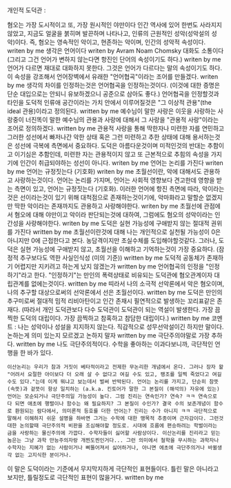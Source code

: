 개인적 도덕관 : 

혐오는 가장 도시적이고 또, 가장 원시적인 야만이다
인간 역사에 있어 한번도 사라지지 않았고, 지금도 얼굴을 붉히며 발끈하며 나타나고, 인류의 근원적인 성악(성악설의 성악)이다. 즉, 혐오는 영속적인 악이고, 현존하는 악이며, 인간의 성악적 속성이다. writen by me
생각은 언어이다 writen by Avram Noam Chomsky
대화도 소통이다 (그리고 그건 언어가 변하지 않는다면 항진인 단어의 속성이기도 하다.) writen by me
언어가 다르면 재대로 대화하지 못한다. 그것은 언어가 다르다는 말의 속성이기도 하다. 이 속성을 강조해서 언어장벽에서 유래한 "언어협곡"이라는 조어를 만들겠다. writen by me
생각의 차이를 인정하는것은 언어협곡을 인정하는것이다. (이것에 대한 증명은 단순 대입으로는 안되니 유보하겠으니 공준으로 삼아도 좋다.) 언어협곡을 인정할것과 타인을 도덕적 인류애 공간이라는 가치 안에서 이루어질것은 "그 이상적 관용"(the ideal 관용)이라고 정의된다. written by me
예수님이 말한 사랑은 이웃을 사랑하는 사랑중이 너진똑이 말한 예수님의 관용과 사랑에 대해서 그 사랑을 "관용적 사랑"이라는 조어로 정의하겠다. written by me
관용적 사랑을 통해 딱한자나 미련한 자를 연민하고 그러한 성선에서 빠저나간 악한 상태 혹은 그런 미련하고 추한 상태에 대해 용서하는것은 성선에 극복에 측면에서 중요하다. 도덕은 아름다운것이며 미적인것의 반대는 추함이고 이기심은 추함인데, 미련한 자는 관용적이지 않고 또 근본적으로 추힘의 속성을 가지기에 인간이 취급되야하는 성선이 아니다. writen by me
언어는 논리를 가진다 writen by me
언어는 규정짓는다 (기호화) writen by me
초월선이란, 악에 대해서도 관용하고 사랑하는것이다. 언어는 논리를 가지며, 언어는 사회적 영향보다 견고한데 영향을 받는 측면이 있고, 언어는 규정짓는다 (기호화). 이러한 언어에 항진 측면에 따라, 악이라는것은 선이라는것이 있기 위해 대척점으로 존재하는것이기에, 악마화라고 말할순 없겠지만 딱한 악이라는 존재까지도 관용하고 사랑해야한다. writen by me
초월선에 관점에서 혐오에 대해 야만이고 악이라 판단되는것에 대하여, 그럼에도 혐오의 성악이라는 인간성을 사랑해야한다. writen by me
도덕은 실현 가능성에 구애받지 않는 절대적 권위를 가진다 written by me
초월선이란것에 대해 나는 개인적으로 실천될 가능성이 0은 아니지만 0에 근접한다고 본다. 농담격이지만 초실수체를 도입해야할것같다. 그러나, 도덕은 실현 가능성에 구애받지 않고, 초월선을 이해하고 기억하는것이 가장 중요하다. (잠정적 추구보다도 역한 사실인식성 (미의 기준)) written by me
도덕적 공동체가 존재하기 어렵지만 지키려고 하는게 났지 않겠는가 written by me
언어협곡의 인정을 "인정하기"라고 한다. "인정하기"는 만인의 폭력상태로 비유되는 도덕관에 혐오관계이자 대립관계를 없에는것이다. written by me
띠라서 나의 소극적 선악론에서 악은 혐오이며, 나의 추구할 대상으로써의 선악론에서 선은 초월선이다. written by me
도덕은 만인의 추구미로써 절대적 밈적 리비아탄이고 인간 존재시 필연적으로 발생하는 꼬리표같은 존재다. (따라서 개인 도덕관보다 다수 도덕관이 도덕관이 되는 역설이 발생한다. 가장 끔찍한 도덕의 대립이다. 가장 끔찍하고 참혹하고 참담한 대립이다.) written by me
코멘트 : 나는 성악이나 성설을 지지하지 않는다. 직감적으로 성무선악설이긴 하지만 말이다. 논하는게 의미 있는지 모르겠고 논하지 말자 written by me
극단주의야말로 가장 추하다. written by me
나도 극단주의적이다. 수학을 좋아하는 이과다보니까, 극단적인 언행을 한 바가 있다.
```
이산논리는 우리가 참과 거짓이 베타적이라고 전제한 무논리한 개념에서 온다. 그러나 장자 왈 "어려서 요절한 아이보다 더 오래 살 수 없다고 여길 수도 있고, 팽조를 일찍 죽었다고 여길 수도 있다."는데 이게 뭐냐고 보는데서 벌써 반박된다. 언어는 논리를 가지고, 단순히 참뜻(속뜻)과 겉뜻이 항상 일치하는 (a.k.a. 킨토어가 말한 그 본질이 (해석의) 자유에 있는) 언어는 모순되거나 극단주의일 가능성이 높다. 그럼 진리는 연속인가? 연속? ㅋㅋ 연속으로 다 되면 애초에 행렬이나 함수는 왜 필요하지? 그 본질이 수인가? 결국 수의 보존개념이 함수로 환원되는 람다에서, 의미론적 등호를 더한 언어는? 진리는 수가 아니지 ㅋㅋ 극단적으로 말해서 이해하지 쉬운 설명을 하바면 그거는 수학에 대한 맹목적 추종이며 근자감이다. 그런것 대한 논의할때 극단주의적 비판을 조심해야할 정도로. 시대에 흐름에 편승하려는 학벌이라는 금을 사랑하는 물신주의에 가깝다. 수학자들이 싫어할 사람상이다. 이산논리를 진리라고 믿는놈은는 그냥 과학 만능주의자랑 개찐도찐인거다... 그런 의미에서 철학을 무시하는 과학자나 수학자는 지혜가 없는 사람이거나 삐뚤어져서 싫어하거나, 아니면 에초에 극단주의거나 바뀔생각 없는 고지식한 분이거나.
```
이 말은 도덕이라는 기준에서 무지막지하게 극단적인 표현들이다. 틀린 말은 아니라고 보지만, 틀릴정도로 극단적인 표현이 많을거다. written by me